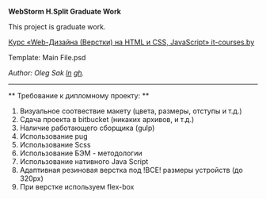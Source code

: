 **WebStorm H.Split Graduate Work**

This project is graduate work.

[Курс «Web-Дизайна (Верстки) на HTML и CSS, JavaScript» it-courses.by](http://www.it-courses.by/courses/kursy-web-dizajna-verstki-html-i-css/)

Template: Main File.psd

*Author: Oleg Sak [ln](https://www.linkedin.com/in/oleg-sak-68a65a15b) [gh](https://github.com/hsplit).*

---
** Требование к дипломному проекту: **

1. Визуальное соотвествие макету (цвета, размеры, отступы и т.д.)
2. Сдача проекта в bitbucket (никаких архивов, и т.д.)
3. Наличие работающего сборщика (gulp)
4. Использование pug
5. Использование Scss
6. Использование БЭМ - методологии
7. Использование нативного Java Script
8. Адаптивная резиновая верстка под !ВСЕ! размеры устройств (до 320px)
9. При верстке используем flex-box